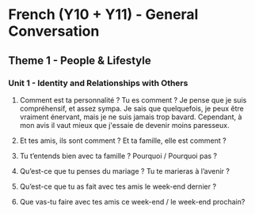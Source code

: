 # French (Y10 + Y11) - General Conversation
## Theme 1 - People & Lifestyle
### Unit 1 - Identity and Relationships with Others
1. Comment est ta personnalité ? Tu es comment ?
Je pense que je suis compréhensif, et assez sympa. Je sais que quelquefois, je peux être vraiment énervant, mais je ne suis jamais trop bavard. Cependant, à mon avis il vaut mieux que j'essaie de devenir moins paresseux.

2. Et tes amis, ils sont comment ? Et ta famille, elle est comment ?

3. Tu t’entends bien avec ta famille ? Pourquoi / Pourquoi pas ?

4. Qu’est-ce que tu penses du mariage ? Tu te marieras à l’avenir ?

5. Qu’est-ce que tu as fait avec tes amis le week-end dernier ?

6. Que vas-tu faire avec tes amis ce week-end / le week-end prochain?

